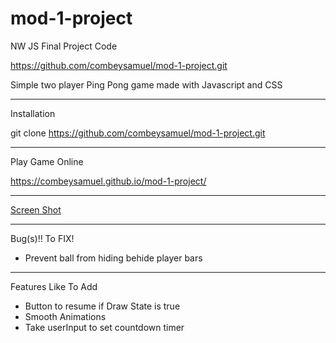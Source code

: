 # mod-1-project
NW JS Final Project Code

https://github.com/combeysamuel/mod-1-project.git

Simple two player Ping Pong game made with Javascript and CSS
_____
Installation

git clone https://github.com/combeysamuel/mod-1-project.git

_______
Play Game Online

https://combeysamuel.github.io/mod-1-project/

_______
[Screen Shot](https://drive.google.com/file/d/1qoPwg_bNgXSDbAeoRelRsmUXBmB302Df/view)

_______
Bug(s)!! To FIX!
* Prevent ball from hiding behide player bars

______
Features Like To Add
* Button to resume if Draw State is true
* Smooth Animations
* Take userInput to set countdown timer